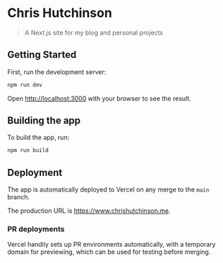 # Chris Hutchinson

> A Next.js site for my blog and personal projects

## Getting Started

First, run the development server:

```bash
npm run dev
```

Open [http://localhost:3000](http://localhost:3000) with your browser to see the result.

## Building the app

To build the app, run:

```bash
npm run build
```

## Deployment

The app is automatically deployed to Vercel on any merge to the `main` branch.

The production URL is https://www.chrishutchinson.me.

### PR deployments

Vercel handily sets up PR environments automatically, with a temporary domain for previewing, which can be used for testing before merging.
